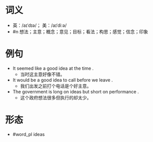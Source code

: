 # 词义
- 英：/aɪˈdɪə/； 美：/aɪˈdiːə/
- #n 想法；主意；概念；意见；目标；看法；构思；感觉；信念；印象
# 例句
- It seemed like a good idea at the time .
	- 当时这主意好像不错。
- It would be a good idea to call before we leave .
	- 我们出发之前打个电话是个好主意。
- The government is long on ideas but short on performance .
	- 这个政府想法很多但执行的却太少。
# 形态
- #word_pl ideas
